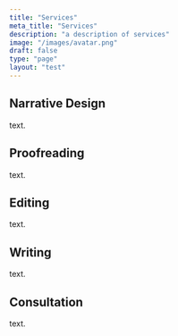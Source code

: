 ```yaml
---
title: "Services"
meta_title: "Services"
description: "a description of services"
image: "/images/avatar.png"
draft: false
type: "page"
layout: "test"
---
```


## Narrative Design
text.

## Proofreading
text.

## Editing
text.

## Writing
text.

## Consultation
text.